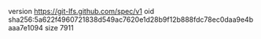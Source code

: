 version https://git-lfs.github.com/spec/v1
oid sha256:5a622f4960721838d549ac7620e1d28b9f12b888fdc78ec0daa9e4baaa7e1094
size 7911
